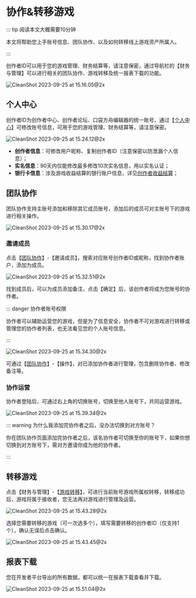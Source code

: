 # 协作&转移游戏

::: tip 阅读本文大概需要10分钟

本文将帮助您上手账号信息、团队协作、以及如何转移线上游戏资产所属人。

::: 

创作者ID可以用于您的游戏管理、财务结算等，请注意保密，通过导航栏的【财务与管理】可以进行相关的团队协作、游戏转移及统一报表下载的功能。

![CleanShot 2023-09-25 at 15.16.05@2x](https://arkimg.ark.online/CleanShot%202023-09-25%20at%2015.16.05@2x.webp)

## 个人中心

创作者ID为创作者中心、创作者论坛、口袋方舟编辑器的统一账号，通过【[个人中心](https://portal.ark.online/#/admin/person-center)】可修改账号信息，可用于您的游戏管理、财务结算等，请注意保密。

![CleanShot 2023-09-25 at 15.24.12@2x](https://arkimg.ark.online/CleanShot%202023-09-25%20at%2015.24.12@2x.webp)

- **创作者信息**：可修改用户昵称、复制创作者ID（注意保密以防泄漏个人信息）；
- **实名信息**：90天内仅能修改最多修改10次实名信息，用以实名认证；
- **银行卡信息**：涉及游戏收益结算的银行账户信息，详见[创作者收益结算](https://docs.ark.online/CreatorPortal/Monetization.html)；

## 团队协作

团队协作支持主账号添加和移除其它成员账号，添加后的成员可对主账号下的游戏进行相关操作。

![CleanShot 2023-09-25 at 15.30.17@2x](https://arkimg.ark.online/CleanShot%202023-09-25%20at%2015.30.17@2x.webp)

### 邀请成员

点击【[团队协作](https://portal.ark.online/#/admin/child-account)】-【邀请成员】，搜索对应账号创作者ID或昵称，找到协作者账户，添加为成员。

![CleanShot 2023-09-25 at 15.32.51@2x](https://arkimg.ark.online/CleanShot%202023-09-25%20at%2015.32.51@2x.webp)

找到成员后，可以为成员添加备注，点击【确定】后，该创作者将成为您账号的协作者。

::: danger 协作者账号权限

协作者可以辅助运营您的游戏，但是为了信息安全，协作者不可对游戏进行转移或管理您的协作者列表，也无法看见您的个人账号信息。

:::

![CleanShot 2023-09-25 at 15.34.30@2x](https://arkimg.ark.online/CleanShot%202023-09-25%20at%2015.34.30@2x.webp)

可通过【[团队协作](https://portal.ark.online/#/admin/child-account)】-【操作】，对已添加协作者进行管理，包含删除协作者、修改备注等。

### 协作运营

协作者登陆后，可通过右上角的切换账号，切换至他人账号下，共同运营游戏。

![CleanShot 2023-09-25 at 15.39.34@2x](https://arkimg.ark.online/CleanShot%202023-09-25%20at%2015.39.34@2x.webp)

::: warning 为什么我添加完协作者之后，没办法切换到对方账号？

你在团队协作页面添加完协作者之后，该名协作者可切换至你的账号下，如果你想切换到对方账号下，需对方邀请你成为他的协作者。

:::

## 转移游戏

点击【财务与管理】-【[游戏转移](https://portal.ark.online/#/admin/game-transfer-list)】，可进行当前账号游戏所属权转移，转移成功后，游戏将属于接收者，您无法再对游戏进行管理及运营。

![CleanShot 2023-09-25 at 15.43.28@2x](https://arkimg.ark.online/CleanShot%202023-09-25%20at%2015.43.28@2x.webp)

选择您需要转移的游戏（可一次选多个），填写需要转移的创作者ID（仅支持1个），确认无误后点击确认。

![CleanShot 2023-09-25 at 15.43.45@2x](https://arkimg.ark.online/CleanShot%202023-09-25%20at%2015.43.45@2x.webp)

## 报表下载

您在开发者平台导出的所有数据，都可以统一在报表下载查看并下载。

![CleanShot 2023-09-25 at 15.51.04@2x](https://arkimg.ark.online/CleanShot%202023-09-25%20at%2015.51.04@2x.webp)
